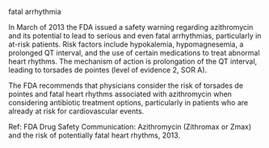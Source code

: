 fatal arrhythmia

In March of 2013 the FDA issued a safety warning regarding azithromycin and its potential to lead to serious and even fatal arrhythmias, particularly in at-risk patients. Risk factors include hypokalemia, hypomagnesemia, a prolonged QT interval, and the use of certain medications to treat abnormal heart rhythms. The mechanism of action is prolongation of the QT interval, leading to torsades de pointes (level of evidence 2, SOR A).

The FDA recommends that physicians consider the risk of torsades de pointes and fatal heart rhythms associated with azithromycin when considering antibiotic treatment options, particularly in patients who are already at risk for cardiovascular events.

Ref:  FDA Drug Safety Communication: Azithromycin (Zithromax or Zmax) and the risk of potentially fatal heart rhythms, 2013.